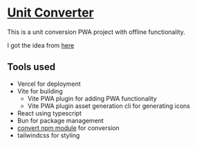 # [Unit Converter](https://unit-converter-pwa.vercel.app/)

This is a unit conversion PWA project with offline functionality. 

I got the idea from [here](https://roadmap.sh/projects/unit-converter)

## Tools used
- Vercel for deployment
- Vite for building
  - Vite PWA plugin for adding PWA functionality
  - Vite PWA plugin asset generation cli for generating icons
- React using typescript
- Bun for package management
- [convert npm module](https://www.npmjs.com/package/convert/v/1.7.1?activeTab=dependencies) for conversion
- tailwindcss for styling

